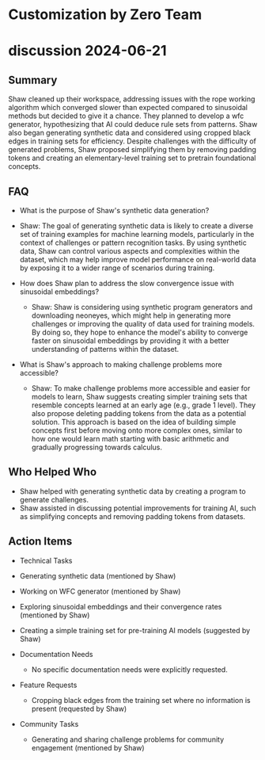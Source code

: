 # Customization by Zero Team

# discussion 2024-06-21

## Summary
 Shaw cleaned up their workspace, addressing issues with the rope working algorithm which converged slower than expected compared to sinusoidal methods but decided to give it a chance. They planned to develop a wfc generator, hypothesizing that AI could deduce rule sets from patterns. Shaw also began generating synthetic data and considered using cropped black edges in training sets for efficiency. Despite challenges with the difficulty of generated problems, Shaw proposed simplifying them by removing padding tokens and creating an elementary-level training set to pretrain foundational concepts.

## FAQ
 - What is the purpose of Shaw's synthetic data generation?
  - Shaw: The goal of generating synthetic data is likely to create a diverse set of training examples for machine learning models, particularly in the context of challenges or pattern recognition tasks. By using synthetic data, Shaw can control various aspects and complexities within the dataset, which may help improve model performance on real-world data by exposing it to a wider range of scenarios during training.

- How does Shaw plan to address the slow convergence issue with sinusoidal embeddings?
  - Shaw: Shaw is considering using synthetic program generators and downloading neoneyes, which might help in generating more challenges or improving the quality of data used for training models. By doing so, they hope to enhance the model's ability to converge faster on sinusoidal embeddings by providing it with a better understanding of patterns within the dataset.

- What is Shaw's approach to making challenge problems more accessible?
  - Shaw: To make challenge problems more accessible and easier for models to learn, Shaw suggests creating simpler training sets that resemble concepts learned at an early age (e.g., grade 1 level). They also propose deleting padding tokens from the data as a potential solution. This approach is based on the idea of building simple concepts first before moving onto more complex ones, similar to how one would learn math starting with basic arithmetic and gradually progressing towards calculus.

## Who Helped Who
 - Shaw helped with generating synthetic data by creating a program to generate challenges.
- Shaw assisted in discussing potential improvements for training AI, such as simplifying concepts and removing padding tokens from datasets.

## Action Items
 - Technical Tasks
  - Generating synthetic data (mentioned by Shaw)
  - Working on WFC generator (mentioned by Shaw)
  - Exploring sinusoidal embeddings and their convergence rates (mentioned by Shaw)
  - Creating a simple training set for pre-training AI models (suggested by Shaw)

- Documentation Needs
  - No specific documentation needs were explicitly requested.

- Feature Requests
  - Cropping black edges from the training set where no information is present (requested by Shaw)

- Community Tasks
  - Generating and sharing challenge problems for community engagement (mentioned by Shaw)

